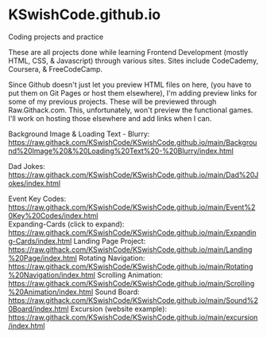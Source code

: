# KSwishCode.github.io
Coding projects and practice

These are all projects done while learning Frontend Development (mostly HTML, CSS, & Javascript) through various sites.
Sites include CodeCademy, Coursera, & FreeCodeCamp.


Since Github doesn't just let you preview HTML files on here, (you have to put them on Git Pages or host them elsewhere), I'm adding preview links for some of my previous projects. These will be previewed through Raw.Githack.com. This, unfortunately, won't preview the functional games. I'll work on hosting those elsewhere and add links when I can.

Background Image & Loading Text - Blurry:  
https://raw.githack.com/KSwishCode/KSwishCode.github.io/main/Background%20Image%20&%20Loading%20Text%20-%20Blurry/index.html  

Dad Jokes:  
https://raw.githack.com/KSwishCode/KSwishCode.github.io/main/Dad%20Jokes/index.html  

Event Key Codes:  
https://raw.githack.com/KSwishCode/KSwishCode.github.io/main/Event%20Key%20Codes/index.html  
Expanding-Cards (click to expand):
https://raw.githack.com/KSwishCode/KSwishCode.github.io/main/Expanding-Cards/index.html
Landing Page Project:
https://raw.githack.com/KSwishCode/KSwishCode.github.io/main/Landing%20Page/index.html
Rotating Navigation:
https://raw.githack.com/KSwishCode/KSwishCode.github.io/main/Rotating%20Navigation/index.html
Scrolling Animation:
https://raw.githack.com/KSwishCode/KSwishCode.github.io/main/Scrolling%20Animation/index.html
Sound Board:
https://raw.githack.com/KSwishCode/KSwishCode.github.io/main/Sound%20Board/index.html
Excursion (website example):
https://raw.githack.com/KSwishCode/KSwishCode.github.io/main/excursion/index.html
